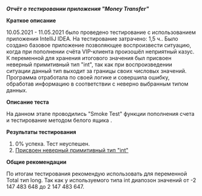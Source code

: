 ***Отчёт о тестировании приложения "Money Transfer"***

**Краткое описание**

10.05.2021 - 11.05.2021 было проведено  тестирование с использованием приложения IntelliJ IDEA.
На тестирование затрачено: 1,5 ч.. Было создано базовое приложение позволяющее воспроизвести ситуацию, когда при пополнении счёта VIP-клиента произошёл неприятный казус.
К переменной для хранения итогового значения был присвоен неверный примитивный тип "int", так как при воспроизведении ситуации данный тип выходит за границы своих числовых значений.
Программа отработала по своей логике и совершила ошибку, обработав информацию в соответствии с неверно выбранным типом данных.

**Описание теста**

На данном этапе проводились "Smoke Test" функции пополнения счета и тестирование методом белого ящика .

**Результаты тестирования**
1. 0% успеха. Тест неуспешен.
2. [Присвоен неверный примитивный тип "int" ](https://github.com/frantzev/moneyTransfer/issues/1)

**Общие рекомендации**

По итогам тестирования рекомендую использовать для переменной Total тип long. Так как у используемого типа int диапозон значений от -2 147 483 
648 до 2 147 483 647.
